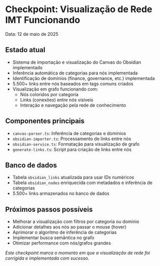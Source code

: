 # Checkpoint: Visualização de Rede IMT Funcionando

Data: 12 de maio de 2025

## Estado atual
- Sistema de importação e visualização do Canvas do Obsidian implementado
- Inferência automática de categorias para nós implementada
- Identificação de domínios (finance, governance, etc.) implementada
- 5.500+ links entre nós baseados em tags comuns criados
- Visualização em grafo funcionando com:
  - Nós coloridos por categoria
  - Links (conexões) entre nós visíveis
  - Interação e navegação pela rede de conhecimento

## Componentes principais
- `canvas-parser.ts`: Inferência de categorias e domínios
- `obsidian-importer.ts`: Processamento de links entre nós
- `obsidian-service.ts`: Formatação para visualização de grafo
- `generate-links.ts`: Script para criação de links entre nós

## Banco de dados
- Tabela `obsidian_links` atualizada para usar IDs numéricos
- Tabela `obsidian_nodes` enriquecida com metadados e inferência de categorias
- 5.500+ links armazenados no banco de dados

## Próximos passos possíveis
- Melhorar a visualização com filtros por categoria ou domínio
- Adicionar detalhes aos nós ao passar o mouse (hover)
- Aprimorar o algoritmo de inferência de categorias
- Implementar busca semântica no grafo
- Otimizar performance com nós/grafos grandes

*Este checkpoint marca o momento em que a visualização de rede foi corrigida e implementada com sucesso.*